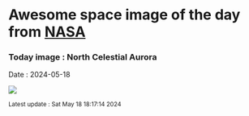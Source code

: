 
# Awesome space image of the day from [NASA](https://api.nasa.gov/)

### Today image : North Celestial Aurora
Date : 2024-05-18

![](https://apod.nasa.gov/apod/image/2405/AuroraStartrails_chiragupreti1024.jpg)

<small>Latest update : Sat May 18 18:17:14 2024</small>
        
